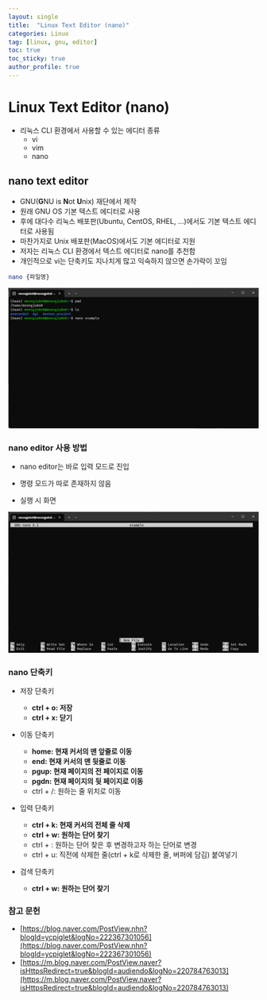```yaml
---
layout: single
title:  "Linux Text Editor (nano)"
categories: Linux
tag: [linux, gnu, editor]
toc: true
toc_sticky: true
author_profile: true
---
```


# Linux Text Editor (nano)
- 리눅스 CLI 환경에서 사용할 수 있는 에디터 종류
    - vi
    - vim
    - nano

## nano text editor
- GNU(**G**NU is **N**ot **U**nix) 재단에서 제작
- 원래 GNU OS 기본 텍스트 에디터로 사용
- 후에 대다수 리눅스 배포판(Ubuntu, CentOS, RHEL, ...)에서도 기본 텍스트 에디터로 사용됨
- 마찬가지로 Unix 배포판(MacOS)에서도 기본 에디터로 지원
- 저자는 리눅스 CLI 환경에서 텍스트 에디터로 nano를 추천함
- 개인적으로 vi는 단축키도 지나치게 많고 익숙하지 않으면 손가락이 꼬임

```bash
nano {파일명}
```

![enter-nano](/images/2024-01-11-Linux_Editor_nano/enter-nano.png)

### nano editor 사용 방법
- nano editor는 바로 입력 모드로 진입
- 명령 모드가 따로 존재하지 않음

- 실행 시 화면

![cmd-mode](/images/2024-01-11-Linux_Editor_nano/nano-screen.png)

### nano 단축키
- 저장 단축키
    - **ctrl + o: 저장**
    - **ctrl + x: 닫기**

- 이동 단축키
    - **home: 현재 커서의 맨 앞줄로 이동**
    - **end: 현재 커서의 맨 뒷줄로 이동**
    - **pgup: 현재 페이지의 전 페이지로 이동**
    - **pgdn: 현재 페이지의 뒷 페이지로 이동**
    - ctrl + /: 원하는 줄 위치로 이동

- 입력 단축키
    - **ctrl + k: 현재 커서의 전체 줄 삭제**
    - **ctrl + w: 원하는 단어 찾기**
    - ctrl + \: 원하는 단어 찾은 후 변경하고자 하는 단어로 변경
    - ctrl + u: 직전에 삭제한 줄(ctrl + k로 삭제한 줄, 버퍼에 담김) 붙여넣기

- 검색 단축키
    - **ctrl + w: 원하는 단어 찾기**

### 참고 문헌
- [https://blog.naver.com/PostView.nhn?blogId=ycpiglet&logNo=222367301056](https://blog.naver.com/PostView.nhn?blogId=ycpiglet&logNo=222367301056)
- [https://m.blog.naver.com/PostView.naver?isHttpsRedirect=true&blogId=audiendo&logNo=220784763013](https://m.blog.naver.com/PostView.naver?isHttpsRedirect=true&blogId=audiendo&logNo=220784763013)
